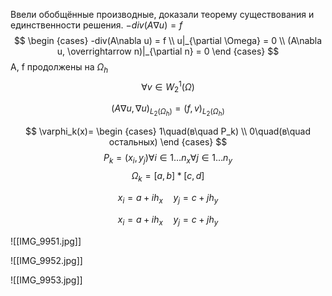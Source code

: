 Ввели обобщённые производные, доказали теорему существования и единственности решения.
$-div(A\nabla u) = f$
$$
\begin {cases}
-div(A\nabla u) = f \\
u|_{\partial \Omega} = 0 \\
(A\nabla u, \overrightarrow n)|_{\partial n} = 0
\end {cases}
$$
A, f продолжены на $\Omega_h$
$$
\forall v \in W_2^1(\Omega)
$$

$$
(A\nabla u, \nabla u)_{L_2(\Omega_h)} = (f, v)_{L_2(\Omega_h)}
$$

$$
\varphi_k(x)=
\begin {cases}
1\quad(в\quad P_k) \\
0\quad(в\quad остальных)
\end {cases}
$$
$$
P_k =(x_i, y_j) \forall i \in{1\dots n_x}\forall j \in{1\dots n_y}
$$
$$
\Omega_k = [a,b]*[c,d]
$$

$$
x_i = a + ih_x \quad y_j = c + jh_y
$$


$$
x_i = a + ih_x \quad y_j = c + jh_y
$$

![[IMG_9951.jpg]]

![[IMG_9952.jpg]]

![[IMG_9953.jpg]]